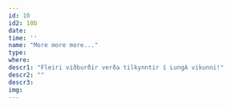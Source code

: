 ```yaml
---
id: 10
id2: 10b
date: 
time: ''
name: "More more more..."
type: 
where:
descr1: "Fleiri viðburðir verða tilkynntir í LungA vikunni!"  
descr2: ""
descr3: 
img: 
---
```

